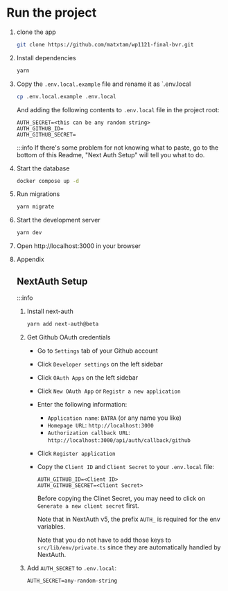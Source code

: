 # Run the project

1. clone the app
    ```bash
    git clone https://github.com/matxtam/wp1121-final-bvr.git
    ```

2. Install dependencies
   ```bash
   yarn
   ```
3. Copy the `.env.local.example` file and rename it as `.env.local
    ```bash 
    cp .env.local.example .env.local
    ```
    And adding the following contents to `.env.local` file in the project root:
   ```text
   AUTH_SECRET=<this can be any random string>
   AUTH_GITHUB_ID=
   AUTH_GITHUB_SECRET=
   ```
   :::info 
   If there's some problem for not knowing what to paste, go to the bottom of this Readme, "Next Auth Setup" will tell you what to do.

5. Start the database
   ```bash
   docker compose up -d
   ```
6. Run migrations
   ```bash
   yarn migrate
   ```
7. Start the development server
   ```bash
   yarn dev
   ```
8. Open http://localhost:3000 in your browser
8. Appendix

   ## NextAuth Setup

    :::info

    1. Install next-auth

       ```bash
       yarn add next-auth@beta
       ```

    2. Get Github OAuth credentials

       - Go to `Settings` tab of your Github account
       - Click `Developer settings` on the left sidebar
       - Click `OAuth Apps` on the left sidebar
       - Click `New OAuth App` or `Registr a new application`
       - Enter the following information:
         - `Application name`: `BATRA` (or any name you like)
         - `Homepage URL`: `http://localhost:3000`
         - `Authorization callback URL`: `http://localhost:3000/api/auth/callback/github`
       - Click `Register application`
       - Copy the `Client ID` and `Client Secret` to your `.env.local` file:

         ```text
         AUTH_GITHUB_ID=<Client ID>
         AUTH_GITHUB_SECRET=<Client Secret>
         ```

         Before copying the Clinet Secret, you may need to click on `Generate a new client secret` first.

         Note that in NextAuth v5, the prefix `AUTH_` is required for the env variables.

         Note that you do not have to add those keys to `src/lib/env/private.ts` since they are automatically handled by NextAuth.

    3. Add `AUTH_SECRET` to `.env.local`:

       ```text
       AUTH_SECRET=any-random-string
       ```


